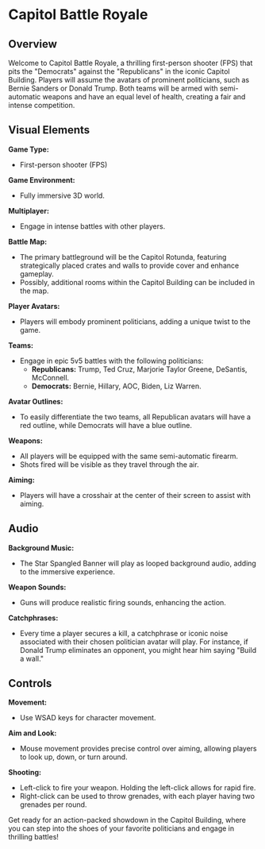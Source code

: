 # Capitol Battle Royale

## Overview

Welcome to Capitol Battle Royale, a thrilling first-person shooter (FPS) that pits the "Democrats" against the "Republicans" in the iconic Capitol Building. Players will assume the avatars of prominent politicians, such as Bernie Sanders or Donald Trump. Both teams will be armed with semi-automatic weapons and have an equal level of health, creating a fair and intense competition.

## Visual Elements

**Game Type:**
- First-person shooter (FPS)

**Game Environment:**
- Fully immersive 3D world.

**Multiplayer:**
- Engage in intense battles with other players.

**Battle Map:**
- The primary battleground will be the Capitol Rotunda, featuring strategically placed crates and walls to provide cover and enhance gameplay.
- Possibly, additional rooms within the Capitol Building can be included in the map.

**Player Avatars:**
- Players will embody prominent politicians, adding a unique twist to the game.

**Teams:**
- Engage in epic 5v5 battles with the following politicians:
  - **Republicans:** Trump, Ted Cruz, Marjorie Taylor Greene, DeSantis, McConnell.
  - **Democrats:** Bernie, Hillary, AOC, Biden, Liz Warren.

**Avatar Outlines:**
- To easily differentiate the two teams, all Republican avatars will have a red outline, while Democrats will have a blue outline.

**Weapons:**
- All players will be equipped with the same semi-automatic firearm.
- Shots fired will be visible as they travel through the air.

**Aiming:**
- Players will have a crosshair at the center of their screen to assist with aiming.

## Audio

**Background Music:**
- The Star Spangled Banner will play as looped background audio, adding to the immersive experience.

**Weapon Sounds:**
- Guns will produce realistic firing sounds, enhancing the action.

**Catchphrases:**
- Every time a player secures a kill, a catchphrase or iconic noise associated with their chosen politician avatar will play. For instance, if Donald Trump eliminates an opponent, you might hear him saying "Build a wall."

## Controls

**Movement:**
- Use WSAD keys for character movement.

**Aim and Look:**
- Mouse movement provides precise control over aiming, allowing players to look up, down, or turn around.

**Shooting:**
- Left-click to fire your weapon. Holding the left-click allows for rapid fire.
- Right-click can be used to throw grenades, with each player having two grenades per round.

Get ready for an action-packed showdown in the Capitol Building, where you can step into the shoes of your favorite politicians and engage in thrilling battles!


